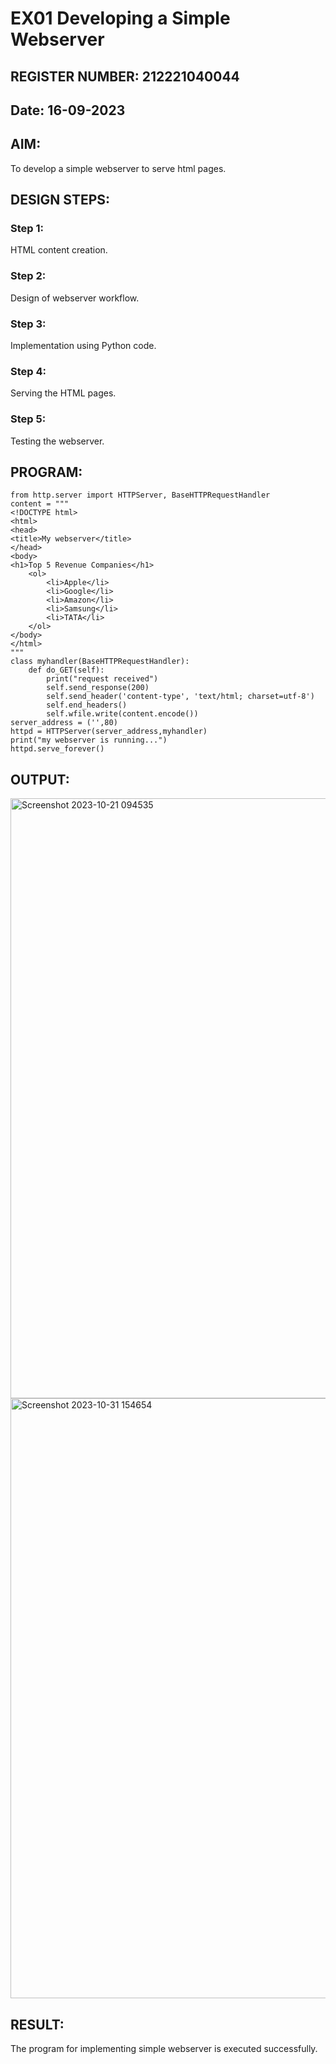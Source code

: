 # EX01 Developing a Simple Webserver
## REGISTER NUMBER: 212221040044
## Date: 16-09-2023

## AIM:
To develop a simple webserver to serve html pages.

## DESIGN STEPS:
### Step 1: 
HTML content creation.

### Step 2:
Design of webserver workflow.

### Step 3:
Implementation using Python code.

### Step 4:
Serving the HTML pages.

### Step 5:
Testing the webserver.

## PROGRAM:
```
from http.server import HTTPServer, BaseHTTPRequestHandler
content = """
<!DOCTYPE html>
<html>
<head>
<title>My webserver</title>
</head>
<body>
<h1>Top 5 Revenue Companies</h1>
    <ol>
        <li>Apple</li>
        <li>Google</li>
        <li>Amazon</li>
        <li>Samsung</li>
        <li>TATA</li>
    </ol>
</body>
</html>
"""
class myhandler(BaseHTTPRequestHandler):
    def do_GET(self):
        print("request received")
        self.send_response(200)
        self.send_header('content-type', 'text/html; charset=utf-8')
        self.end_headers()
        self.wfile.write(content.encode())
server_address = ('',80)
httpd = HTTPServer(server_address,myhandler)
print("my webserver is running...")
httpd.serve_forever()
```


## OUTPUT:
<img width="960" alt="Screenshot 2023-10-21 094535" src="https://github.com/divvisha/simplewebserver1/assets/127508123/b7050c90-8ae9-4596-9176-b9232f5438d3">

<img width="960" alt="Screenshot 2023-10-31 154654" src="https://github.com/divvisha/simplewebserver1/assets/127508123/483dd8df-a291-43f1-a4fb-2300cbafe50d">


## RESULT:
The program for implementing simple webserver is executed successfully.
